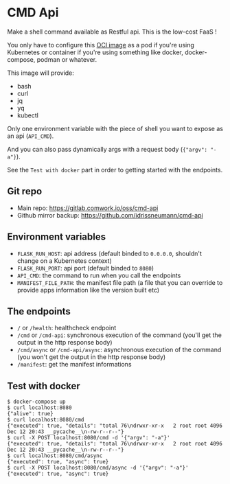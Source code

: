 # CMD Api

Make a shell command available as Restful api. This is the low-cost FaaS !

You only have to configure this [OCI image](https://hub.docker.com/r/comworkio/cmd-api) as a pod if you're using Kubernetes or container if you're using something like docker, docker-compose, podman or whatever.

This image will provide:
* bash
* curl
* jq
* yq
* kubectl

Only one environment variable with the piece of shell you want to expose as an api (`API_CMD`).

And you can also pass dynamically args with a request body (`{"argv": "-a"}`).

See the `Test with docker` part in order to getting started with the endpoints.

## Git repo

* Main repo: https://gitlab.comwork.io/oss/cmd-api
* Github mirror backup: https://github.com/idrissneumann/cmd-api

## Environment variables

* `FLASK_RUN_HOST`: api address (default binded to `0.0.0.0`, shouldn't change on a Kubernetes context)
* `FLASK_RUN_PORT`: api port (default binded to `8080`)
* `API_CMD`: the command to run when you call the endpoints
* `MANIFEST_FILE_PATH`: the manifest file path (a file that you can override to provide apps information like the version built etc)

## The endpoints

* `/` or `/health`: healthcheck endpoint
* `/cmd` or `/cmd-api`: synchronous execution of the command (you'll get the output in the http response body)
* `/cmd/async` or `/cmd-api/async`: asynchronous execution of the command (you won't get the output in the http response body)
* `/manifest`: get the manifest informations

## Test with docker

```shell
$ docker-compose up
$ curl localhost:8080
{"alive": true}
$ curl localhost:8080/cmd
{"executed": true, "details": "total 76\ndrwxr-xr-x   2 root root 4096 Dec 12 20:43 __pycache__\n-rw-r--r--"}
$ curl -X POST localhost:8080/cmd -d '{"argv": "-a"}'
{"executed": true, "details": "total 76\ndrwxr-xr-x   2 root root 4096 Dec 12 20:43 __pycache__\n-rw-r--r--"}
$ curl localhost:8080/cmd/async
{"executed": true, "async": true}
$ curl -X POST localhost:8080/cmd/async -d '{"argv": "-a"}'
{"executed": true, "async": true}
```
